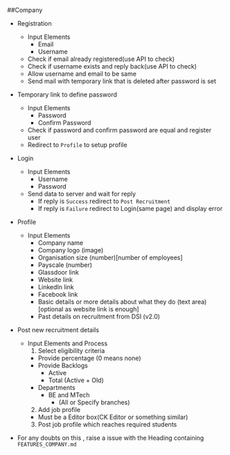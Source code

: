 ##Company

- Registration
  - Input Elements
    - Email
    - Username
  - Check if email already registered(use API to check)
  - Check if username exists and reply back(use API to check)
  - Allow username and email to be same
  - Send mail with temporary link that is deleted after password is set
- Temporary link to define password
  - Input Elements
    - Password
    - Confirm Password
  - Check if password and confirm password are equal and register user
  - Redirect to `Profile` to setup profile
- Login
  - Input Elements
    - Username
    - Password
  - Send data to server and wait for reply
    - If reply is `Success` redirect to `Post Recruitment`
    - If reply is `Failure` redirect to Login(same page) and display error
- Profile
  - Input Elements
    - Company name
    - Company logo (image)
    - Organisation size (number)[number of employees]
    - Payscale  (number)
    - Glassdoor link
    - Website link
    - LinkedIn link
    - Facebook link
    - Basic details or more details about what they do (text area)[optional as website link is enough]
    - Past details on recruitment from DSI (v2.0)
- Post new recruitment details
  - Input Elements and Process
    1. Select eligibility criteria
      - Provide percentage (0 means none)
      - Provide Backlogs
        - Active
        - Total (Active + Old)
      - Departments
        - BE and MTech
          - (All or Specify branches)
    2. Add job profile
      - Must be a Editor box(CK Editor or something similar)
    3. Post job profile which reaches required students

- For any doubts on this , raise a issue with the Heading containing `FEATURES_COMPANY.md`
